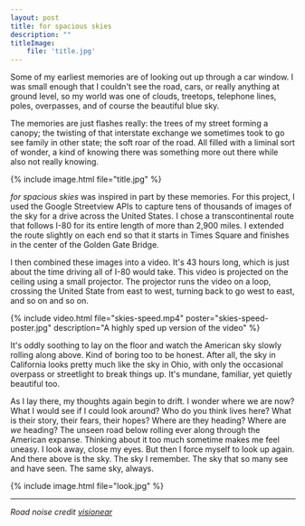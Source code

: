 ```yaml
---
layout: post
title: for spacious skies
description: ""
titleImage:
    file: 'title.jpg'
---
```


Some of my earliest memories are of looking out up through a car window. I was small enough that I couldn't see the road, cars, or really anything at ground level, so my world was one of clouds, treetops, telephone lines, poles, overpasses, and of course the beautiful blue sky.

The memories are just flashes really: the trees of my street forming a canopy; the twisting of that interstate exchange we sometimes took to go see family in other state; the soft roar of the road. All filled with a liminal sort of wonder, a kind of knowing there was something more out there while also not really knowing.

{% include image.html file="title.jpg" %}

*for spacious skies* was inspired in part by these memories. For this project, I used the Google Streetview APIs to capture tens of thousands of images of the sky for a drive across the United States. I chose a transcontinental route that follows I-80 for its entire length of more than 2,900 miles. I extended the route slightly on each end so that it starts in Times Square and finishes in the center of the Golden Gate Bridge.

I then combined these images into a video. It's 43 hours long, which is just about the time driving all of I-80 would take. This video is projected on the ceiling using a small projector. The projector runs the video on a loop, crossing the United State from east to west, turning back to go west to east, and so on and so on.

{% include video.html file="skies-speed.mp4" poster="skies-speed-poster.jpg" description="A highly sped up version of the video" %}

It's oddly soothing to lay on the floor and watch the American sky slowly rolling along above. Kind of boring too to be honest. After all, the sky in California looks pretty much like the sky in Ohio, with only the occasional overpass or streetlight to break things up. It's mundane, familiar, yet quietly beautiful too.

As I lay there, my thoughts again begin to drift. I wonder where we are now? What I would see if I could look around? Who do you think lives here? What is their story, their fears, their hopes? Where are they heading? Where are *we* heading? The unseen road below rolling ever along through the American expanse. Thinking about it too much sometime makes me feel uneasy. I look away, close my eyes. But then I force myself to look up again. And there above is the sky. The sky I remember. The sky that so many see and have seen. The same sky, always.

{% include image.html file="look.jpg" %}


---

*Road noise credit [visionear](https://freesound.org/people/visionear/sounds/573322/)*
